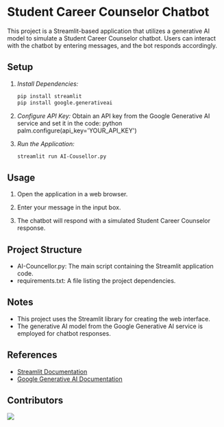 # Student Career Counselor Chatbot

This project is a Streamlit-based application that utilizes a generative AI model to simulate a Student Career Counselor chatbot. Users can interact with the chatbot by entering messages, and the bot responds accordingly.

## Setup

1. *Install Dependencies:*
   ```bash
   pip install streamlit
   pip install google.generativeai  
   ```

2. *Configure API Key:*
   Obtain an API key from the Google Generative AI service and set it in the code:
   python
   palm.configure(api_key='YOUR_API_KEY')
   

3. *Run the Application:*
   ```bash
   streamlit run AI-Cousellor.py
   ```

  

## Usage

1. Open the application in a web browser.

2. Enter your message in the input box.

3. The chatbot will respond with a simulated Student Career Counselor response.

## Project Structure

- AI-Councellor.py: The main script containing the Streamlit application code.
- requirements.txt: A file listing the project dependencies.

## Notes

- This project uses the Streamlit library for creating the web interface.
- The generative AI model from the Google Generative AI service is employed for chatbot responses.

## References

- [Streamlit Documentation](https://docs.streamlit.io/)
- [Google Generative AI Documentation](https://generativeai.dev/docs/)

## Contributors
<a href="https://github.com/alokverma18/ai-counselor/graphs/contributors">
  <img src="https://contrib.rocks/image?repo=alokverma18/ai-counselor" />
</a>
